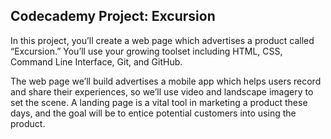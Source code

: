 ## Codecademy Project: Excursion

In this project, you’ll create a web page which advertises a product called “Excursion.” You’ll use your growing toolset including HTML, CSS, Command Line Interface, Git, and GitHub.

The web page we’ll build advertises a mobile app which helps users record and share their experiences, so we’ll use video and landscape imagery to set the scene. A landing page is a vital tool in marketing a product these days, and the goal will be to entice potential customers into using the product.
